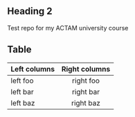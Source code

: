 ## Heading 2

Test repo for my ACTAM university course

## Table

| Left columns  | Right columns |
| ------------- |:-------------:|
| left foo      | right foo     |
| left bar      | right bar     |
| left baz      | right baz     |
